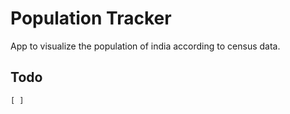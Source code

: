 # Population Tracker

App to visualize the population of india according to census data.

## Todo

    [ ]
